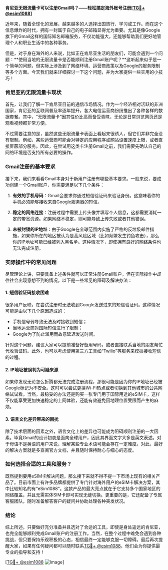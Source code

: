 **肯尼亚无限流量卡可以注册Gmail吗？——轻松搞定海外账号注册[[TG💪+ @esim1088](https://t.me/s/esim1088)]**

近年来，随着全球化的发展，越来越多的人选择出国旅行、学习或工作。而在这个信息爆炸的时代，拥有一封属于自己的电子邮箱显得尤为重要。尤其是像Google旗下的Gmail这样的国际知名邮箱服务，不仅功能强大，还能够帮助我们更好地管理个人和职业生活中的各种事务。

但是，对于身在海外的人来说，比如正在肯尼亚生活的朋友们，可能会遇到一个问题：**使用当地的无限流量卡是否能顺利注册Gmail账户呢？**这听起来似乎是一个简单的问题，但实际上涉及到了网络环境、运营商政策以及Google的服务限制等多个方面。今天我们就来详细探讨一下这个问题，并为大家提供一些实用的小技巧！

### 肯尼亚的无限流量卡现状

首先，让我们了解一下肯尼亚目前的通信市场情况。作为一个经济相对活跃的非洲国家，肯尼亚的互联网普及率逐年提升，各大电信运营商纷纷推出了各种各样的数据套餐。其中，“无限流量卡”因其性价比高而备受青睐，无论是日常浏览网页还是观看视频都非常方便。

不过需要注意的是，虽然这些无限流量卡表面上看起来很诱人，但它们并非完全没有限制。例如，某些运营商可能会对特定的应用程序或网站设置速度上限，或者直接屏蔽部分服务。因此，在尝试用这类卡注册Gmail之前，我们需要先确认自己的网络环境是否支持所有必要的操作。

### Gmail注册的基本要求

接下来，我们来看看Gmail本身对于新用户注册有哪些基本要求。一般来说，要成功创建一个Gmail账户，你需要满足以下几个条件：

1. **有效的手机号码**：Gmail会要求你通过短信验证码来验证身份。这意味着你的手机必须能够接收来自Google服务器的短信。
   
2. **稳定的网络连接**：注册过程中需要上传头像并填写个人信息，这都需要消耗一定的带宽资源。如果网络不稳定，则可能导致上传失败或者其他错误。

3. **未被封锁的IP地址**：由于Google在全球范围内实施了严格的反垃圾邮件措施，如果你所在的地区被认为是高风险区域（比如频繁发生钓鱼攻击），那么你的IP地址可能已经被列入黑名单。这种情况下，即使拥有良好的网络条件也无法完成注册。

### 实际操作中的常见问题

尽管理论上讲，只要具备上述条件就可以正常注册Gmail账户，但在实际操作中却往往会出现意想不到的情况。以下是一些常见的障碍及解决办法：

#### 1. 短信验证码接收困难

很多用户反映，在尝试注册时无法收到Google发送过来的短信验证码。这种情况可能是由以下几个原因造成的：
- 手机信号弱导致无法及时接收到短信；
- 当地运营商对国际短信进行了限制；
- Google为了防止滥用而故意延迟发送时间。

针对这个问题，建议大家可以提前准备好备用号码，或者直接联系当地的朋友帮忙代收验证码。此外，也可以考虑使用第三方工具如“Twilio”等服务来模拟接收短信的过程。

#### 2. IP地址被误判为可疑来源

如果你发现无论怎么折腾都无法完成注册流程，那很可能是因为你的IP地址已经被Google标记为不安全。这时可以尝试更换Wi-Fi热点或者切换到其他城市的公共网络试试看。当然，最稳妥的办法还是购买一张专门用于国际用途的eSIM卡，这样不仅能享受更加快速稳定的上网体验，还能有效避免因地理位置受限而产生的麻烦。

#### 3. 语言文化差异带来的困扰

除了技术层面的因素之外，语言文化上的差异也可能成为阻碍顺利注册的一大因素。毕竟Gmail的设计初衷是面向全球用户，因此其界面文字大多是英文表述。对于母语不是英语的用户来说，理解某些专业术语可能会存在一定难度。对此，最好的解决方案就是多查阅官方文档，并且随时保持耐心与细心的态度。

### 如何选择合适的工具和服务？

既然提到要用eSIM卡解决问题，那么接下来就不得不提一下市场上现有的相关产品了。目前市面上有许多品牌都提供了专门针对海外用户的eSIM卡解决方案，其中比较知名的有“eSim1088”。这款产品的最大亮点就在于它支持多个国家地区的网络覆盖，并且无需实体SIM卡即可实现无缝切换。更重要的是，它还配备了专属客服团队，随时准备解答客户的疑问并协助处理各种突发状况。

### 结论

综上所述，只要做好充分准备并且选对了合适的工具，即使是身处遥远的肯尼亚，也完全能够顺利完成Gmail账户的注册工作。当然，在整个过程中难免会遇到各种挑战，但只要保持乐观积极的心态，相信最终一定能够克服一切障碍。最后再次提醒大家，如果有任何疑问都可以随时联系[TG💪+ @esim1088](https://t.me/s/esim1088)，他们会为你提供最专业的指导和支持！

[[TG💪+ @esim1088](https://t.me/s/esim1088) ![Image](https://i.postimg.cc/4NQfJmqS/Snipaste-2025-05-13-00-14-12.png)]
